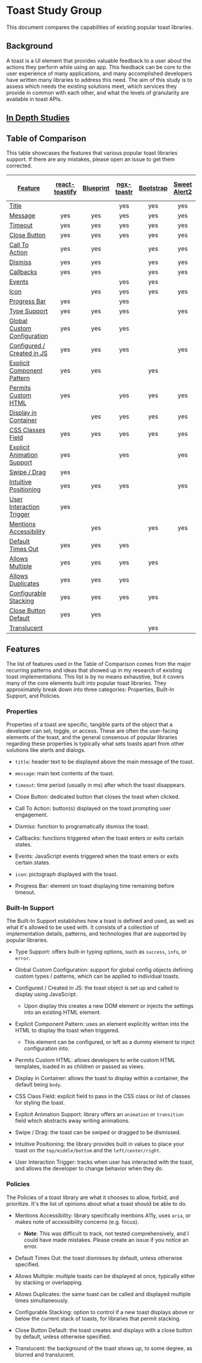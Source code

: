 # Toast Study Group

This document compares the capabilities of existing popular toast libraries.

## Background
A toast is a UI element that provides valuable feedback to a user about the actions they perform while using an app.
This feedback can be core to the user experience of many applications, 
and many accomplished developers have written many libraries to address this need. 
The aim of this study is to assess which needs the existing solutions meet, 
which services they provide in common with each other, 
and what the levels of granularity are available in toast APIs.

## [In Depth Studies](Toast-Implementation-Studies.md)

## Table of Comparison
This table showcases the features that various popular toast libraries support.
If there are any mistakes, please open an issue to get them corrected.

| [Feature](#features) |[react-toastify](https://www.npmjs.com/package/react-toastify)|[Blueprint](https://blueprintjs.com/docs/#core/components/toast)|[ngx-toastr](https://www.npmjs.com/package/ngx-toastr)|[Bootstrap](https://getbootstrap.com/docs/4.3/components/toasts/)|[Sweet Alert2](https://sweetalert2.github.io/)|[Material UI Snackbar](https://material-ui.com/api/snackbar/)|[Ionic](https://ionicframework.com/docs/api/toast)|[Salesforce Lightning Design](https://lightningdesignsystem.com/components/toast/)|[Notyf](https://github.com/caroso1222/notyf)|[Polymer paper-toast](https://www.webcomponents.org/element/@polymer/paper-toast)|[Android Snackbar](https://developer.android.com/reference/com/google/android/material/snackbar/Snackbar)|[Android Toast](https://developer.android.com/reference/android/widget/Toast)|
|--|:--:|:--:|:--:|:--:|:--:|:--:|:--:|:--:|:--:|:--:|:--:|:--:|
| [Title](#properties)                                  |     |     | yes | yes | yes |     | yes | yes |     |     |     |     |
| [Message](#properties)                                | yes | yes | yes | yes | yes | yes | yes | yes | yes | yes | yes | yes |
| [Timeout](#properties)                                | yes | yes | yes | yes | yes | yes | yes |     | yes | yes | yes | yes |
| [Close Button](#properties)                           | yes | yes | yes | yes | yes | yes | yes | yes |     | yes |     |     |
| [Call To Action](#properties)                         | yes | yes |     | yes | yes | yes | yes | yes |     | yes | yes |     |
| [Dismiss](#properties)                                | yes | yes |     | yes | yes |     | yes |     |     | yes | yes | yes |
| [Callbacks](#properties)                              | yes | yes |     | yes | yes | yes | yes |     |     |     | yes |     |
| [Events](#properties)                                 |     |     | yes | yes |     |     | yes |     |     | yes |     |     |
| [Icon](#properties)                                   |     | yes | yes | yes | yes |     |     | yes | yes |     |     |     |
| [Progress Bar](#properties)                           | yes |     | yes |     |     |     |     |     |     |     |     |     |
| [Type Support](#built-in-support)                     | yes | yes | yes |     | yes |     | yes | yes | yes |     |     |     |
| [Global Custom Configuration](#built-in-support)      | yes | yes | yes |     |     |     |     |     | yes |     |     |     |
| [Configured / Created in JS](#built-in-support)       | yes | yes | yes |     | yes | yes | yes |     | yes |     |     |     |
| [Explicit Component Pattern](#built-in-support)       | yes | yes |     | yes |     | yes |     | yes |     | yes |     |     |
| [Permits Custom HTML](#built-in-support)              | yes |     | yes | yes | yes | yes |     | yes |     | yes | yes | yes |
| [Display in Container](#built-in-support)             |     | yes | yes | yes | yes | yes |     | yes |     | yes |     |     |
| [CSS Classes Field](#built-in-support)                | yes | yes | yes | yes | yes | yes | yes | yes | yes |     |     |     |
| [Explicit Animation Support](#built-in-support)       | yes |     | yes |     | yes | yes | yes |     |     |     | yes |     |
| [Swipe / Drag](#built-in-support)                     | yes |     |     |     |     |     |     |     |     |     | yes |     |
| [Intuitive Positioning](#built-in-support)            | yes | yes | yes |     | yes | yes | yes |     |     | yes |     | yes |
| [User Interaction Trigger](#built-in-support)         | yes |     |     |     |     | yes | yes |     |     |     |     |     |
| [Mentions Accessibility](#policies)                   |     | yes |     | yes | yes | yes |     | yes | yes |     |     |     |
| [Default Times Out](#policies)                        | yes | yes | yes |     |     |     |     |     | yes | yes | yes | yes |
| [Allows Multiple](#policies)                          | yes | yes | yes | yes |     |     | yes | yes | yes |     |     |     |
| [Allows Duplicates](#policies)                        | yes | yes | yes |     |     |     | yes |     | yes |     |     |     |
| [Configurable Stacking](#policies)                    | yes | yes | yes | yes |     |     |     |     |     |     |     |     |
| [Close Button Default](#policies)                     | yes | yes |     |     |     |     |     |     |     |     |     |     |
| [Translucent](#policies)                              |     |     |     | yes |     |     | yes |     |     |     |     |     |                                                   

## Features
The list of features used in the Table of Comparison comes from the major recurring patterns 
and ideas that showed up in my research of existing toast implementations.
This list is by no means exhaustive, 
but it covers many of the core elements built into popular toast libraries. 
They approximately break down into three categories: 
Properties, Built-In Support, and Policies.

### Properties
Properties of a toast are specific, tangible parts of the object that a developer can set, toggle, or access.
These are often the user-facing elements of the toast, 
and the general consensus of popular libraries regarding these properties 
is typically what sets toasts apart from other solutions like alerts and dialogs.

- `title`: header text to be displayed above the main message of the toast. 

- `message`: main text contents of the toast. 

- `timeout`: time period (usually in ms) after which the toast disappears.

- Close Button: dedicated button that closes the toast when clicked.

- Call To Action: button(s) displayed on the toast prompting user engagement.

- Dismiss: function to programatically dismiss the toast.

- Callbacks: functions triggered when the toast enters or exits certain states.

- Events: JavaScript events triggered when the toast enters or exits certain states.

- `icon`: pictograph displayed with the toast.

- Progress Bar: element on toast displaying time remaining before timeout.

### Built-In Support
The Built-In Support establishes how a toast is defined and used, 
as well as what it's allowed to be used with.
It consists of a collection of implementation details, patterns, and technologies 
that are supported by popular libraries.

- Type Support: offers built-in typing options, such as `success`, `info`, or `error`.

- Global Custom Configuration: support for global config objects defining custom types / patterns, which can be applied to individual toasts.

- Configured / Created in JS: the toast object is set up and called to display using JavaScript.
    - Upon display this creates a new DOM element or injects the settings into an existing HTML element.

- Explicit Component Pattern: uses an element explicitly written into the HTML to display the toast when triggered.
    - This element can be configured, 
    or left as a dummy element to inject configuration into.

- Permits Custom HTML: allows developers to write custom HTML templates, loaded in as children or passed as views.

- Display in Container: allows the toast to display within a container, the default being `body`.

- CSS Class Field: explicit field to pass in the CSS class or list of classes for styling the toast.

- Explicit Animation Support: library offers an `animation` or `transition` field which abstracts away writing animations.

- Swipe / Drag: the toast can be swiped or dragged to be dismissed.

- Intuitive Positioning: the library provides built in values to place your toast on the `top/middle/bottom` and the `left/center/right`.

- User Interaction Trigger: tracks when user has interacted with the toast, 
and allows the developer to change behavior when they do.

### Policies
The Policies of a toast library are what it chooses to allow, forbid, and prioritize. 
It's the list of opinions about what a toast should be able to do.

- Mentions Accessibility: library specifically mentions A11y, uses `aria`, or makes note of accessibility concerns (e.g. focus).
    - **Note**: This was difficult to track, not tested comprehensively, and I could have made mistakes. 
    Please create an issue if you notice an error.

- Default Times Out: the toast dismisses by default, unless otherwise specified.

- Allows Multiple: multiple toasts can be displayed at once, typically either by stacking or overlapping.

- Allows Duplicates: the same toast can be called and displayed multiple times simultaneously.

- Configurable Stacking: option to control if a new toast displays above or below the current stack of toasts, 
for libraries that permit stacking.

- Close Button Default: the toast creates and displays with a close button by default, 
unless otherwise specified.

- Translucent: the background of the toast shows up, to some degree, as blurred and translucent.
